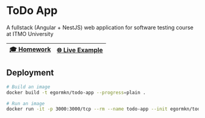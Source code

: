 # ToDo App

A fullstack (Angular + NestJS) web application for software testing course at ITMO University

| **[:mortar_board: Homework][homework]** | **[:globe_with_meridians: Live Example][live]** |
| :--------------------: | :-------------------: |

[homework]: https://egormkn.github.io/todo-app "Homework"
[live]: https://egormkn-todo-app.herokuapp.com "View live on Heroku"

## Deployment

```bash
# Build an image
docker build -t egormkn/todo-app --progress=plain .

# Run an image
docker run -it -p 3000:3000/tcp --rm --name todo-app --init egormkn/todo-app
```
